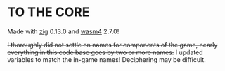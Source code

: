 # TO THE CORE

Made with [zig](https://ziglang.org) 0.13.0 and [wasm4](https://wasm4.org/) 2.7.0!

~~I thoroughly did not settle on names for components of the game, nearly
everything in this code base goes by two or more names.~~ I updated variables to
match the in-game names! Deciphering may be difficult.
